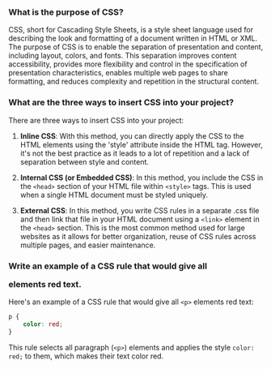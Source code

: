 ### What is the purpose of CSS?

CSS, short for Cascading Style Sheets, is a style sheet language used for describing the look and formatting of a document written in HTML or XML. The purpose of CSS is to enable the separation of presentation and content, including layout, colors, and fonts. This separation improves content accessibility, provides more flexibility and control in the specification of presentation characteristics, enables multiple web pages to share formatting, and reduces complexity and repetition in the structural content.

### What are the three ways to insert CSS into your project?

There are three ways to insert CSS into your project:

1. **Inline CSS**: With this method, you can directly apply the CSS to the HTML elements using the 'style' attribute inside the HTML tag. However, it's not the best practice as it leads to a lot of repetition and a lack of separation between style and content.

2. **Internal CSS (or Embedded CSS)**: In this method, you include the CSS in the `<head>` section of your HTML file within `<style>` tags. This is used when a single HTML document must be styled uniquely.

3. **External CSS**: In this method, you write CSS rules in a separate .css file and then link that file in your HTML document using a `<link>` element in the `<head>` section. This is the most common method used for large websites as it allows for better organization, reuse of CSS rules across multiple pages, and easier maintenance.

### Write an example of a CSS rule that would give all <p> elements red text.

Here's an example of a CSS rule that would give all `<p>` elements red text:

```css
p {
    color: red;
}
```

This rule selects all paragraph (`<p>`) elements and applies the style `color: red;` to them, which makes their text color red.